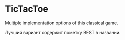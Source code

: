 # TicTacToe
Multiple implementation options of this classical game.

Лучший вариант содержит пометку BEST в названии.
